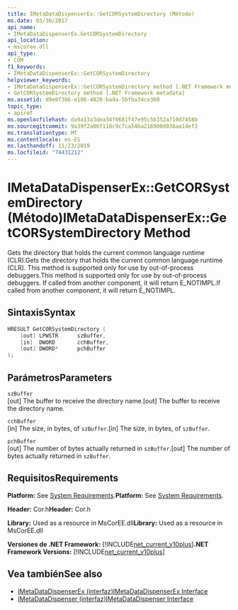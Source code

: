 ```yaml
---
title: IMetaDataDispenserEx::GetCORSystemDirectory (Método)
ms.date: 03/30/2017
api_name:
- IMetaDataDispenserEx.GetCORSystemDirectory
api_location:
- mscoree.dll
api_type:
- COM
f1_keywords:
- IMetaDataDispenserEx::GetCORSystemDirectory
helpviewer_keywords:
- IMetaDataDispenserEx::GetCORSystemDirectory method [.NET Framework metadata]
- GetCORSystemDirectory method [.NET Framework metadata]
ms.assetid: d9e0f3b6-e106-4820-bada-5bfba34ce360
topic_type:
- apiref
ms.openlocfilehash: da9a13a3dea34f6681f47e95c5b352a710d7458b
ms.sourcegitcommit: 9a39f2a06f110c9c7ca54ba216900d038aa14ef3
ms.translationtype: MT
ms.contentlocale: es-ES
ms.lasthandoff: 11/23/2019
ms.locfileid: "74431212"
---
```

# <a name="imetadatadispenserexgetcorsystemdirectory-method"></a><span data-ttu-id="5cffc-102">IMetaDataDispenserEx::GetCORSystemDirectory (Método)</span><span class="sxs-lookup"><span data-stu-id="5cffc-102">IMetaDataDispenserEx::GetCORSystemDirectory Method</span></span>
<span data-ttu-id="5cffc-103">Gets the directory that holds the current common language runtime (CLR).</span><span class="sxs-lookup"><span data-stu-id="5cffc-103">Gets the directory that holds the current common language runtime (CLR).</span></span> <span data-ttu-id="5cffc-104">This method is supported only for use by out-of-process debuggers.</span><span class="sxs-lookup"><span data-stu-id="5cffc-104">This method is supported only for use by out-of-process debuggers.</span></span> <span data-ttu-id="5cffc-105">If called from another component, it will return E_NOTIMPL.</span><span class="sxs-lookup"><span data-stu-id="5cffc-105">If called from another component, it will return E_NOTIMPL.</span></span>  
  
## <a name="syntax"></a><span data-ttu-id="5cffc-106">Sintaxis</span><span class="sxs-lookup"><span data-stu-id="5cffc-106">Syntax</span></span>  
  
```cpp  
HRESULT GetCORSystemDirectory (  
    [out] LPWSTR      szBuffer,   
    [in]  DWORD       cchBuffer,   
    [out] DWORD*      pchBuffer  
);  
```  
  
## <a name="parameters"></a><span data-ttu-id="5cffc-107">Parámetros</span><span class="sxs-lookup"><span data-stu-id="5cffc-107">Parameters</span></span>  
 `szBuffer`  
 <span data-ttu-id="5cffc-108">[out] The buffer to receive the directory name.</span><span class="sxs-lookup"><span data-stu-id="5cffc-108">[out] The buffer to receive the directory name.</span></span>  
  
 `cchBuffer`  
 <span data-ttu-id="5cffc-109">[in] The size, in bytes, of `szBuffer`.</span><span class="sxs-lookup"><span data-stu-id="5cffc-109">[in] The size, in bytes, of `szBuffer`.</span></span>  
  
 `pchBuffer`  
 <span data-ttu-id="5cffc-110">[out] The number of bytes actually returned in `szBuffer`.</span><span class="sxs-lookup"><span data-stu-id="5cffc-110">[out] The number of bytes actually returned in `szBuffer`.</span></span>  
  
## <a name="requirements"></a><span data-ttu-id="5cffc-111">Requisitos</span><span class="sxs-lookup"><span data-stu-id="5cffc-111">Requirements</span></span>  
 <span data-ttu-id="5cffc-112">**Platform:** See [System Requirements](../../../../docs/framework/get-started/system-requirements.md).</span><span class="sxs-lookup"><span data-stu-id="5cffc-112">**Platform:** See [System Requirements](../../../../docs/framework/get-started/system-requirements.md).</span></span>  
  
 <span data-ttu-id="5cffc-113">**Header:** Cor.h</span><span class="sxs-lookup"><span data-stu-id="5cffc-113">**Header:** Cor.h</span></span>  
  
 <span data-ttu-id="5cffc-114">**Library:** Used as a resource in MsCorEE.dll</span><span class="sxs-lookup"><span data-stu-id="5cffc-114">**Library:** Used as a resource in MsCorEE.dll</span></span>  
  
 <span data-ttu-id="5cffc-115">**Versiones de .NET Framework:** [!INCLUDE[net_current_v10plus](../../../../includes/net-current-v10plus-md.md)]</span><span class="sxs-lookup"><span data-stu-id="5cffc-115">**.NET Framework Versions:** [!INCLUDE[net_current_v10plus](../../../../includes/net-current-v10plus-md.md)]</span></span>  
  
## <a name="see-also"></a><span data-ttu-id="5cffc-116">Vea también</span><span class="sxs-lookup"><span data-stu-id="5cffc-116">See also</span></span>

- [<span data-ttu-id="5cffc-117">IMetaDataDispenserEx (interfaz)</span><span class="sxs-lookup"><span data-stu-id="5cffc-117">IMetaDataDispenserEx Interface</span></span>](../../../../docs/framework/unmanaged-api/metadata/imetadatadispenserex-interface.md)
- [<span data-ttu-id="5cffc-118">IMetaDataDispenser (interfaz)</span><span class="sxs-lookup"><span data-stu-id="5cffc-118">IMetaDataDispenser Interface</span></span>](../../../../docs/framework/unmanaged-api/metadata/imetadatadispenser-interface.md)
